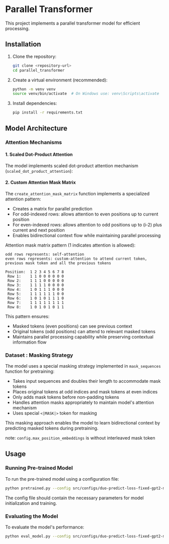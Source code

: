 # Parallel Transformer

This project implements a parallel transformer model for efficient processing.

## Installation

1. Clone the repository:

   ```bash
   git clone <repository-url>
   cd parallel_transformer
   ```
2. Create a virtual environment (recommended):

   ```bash
   python -m venv venv
   source venv/bin/activate  # On Windows use: venv\Scripts\activate
   ```
3. Install dependencies:

   ```bash
   pip install -r requirements.txt
   ```

## Model Architecture

### Attention Mechanisms

#### 1. Scaled Dot-Product Attention

The model implements scaled dot-product attention mechanism (`scaled_dot_product_attention`):

#### 2. Custom Attention Mask Matrix

The `create_attention_mask_matrix` function implements a specialized attention pattern:

- Creates a matrix for parallel prediction
- For odd-indexed rows: allows attention to even positions up to current position
- For even-indexed rows: allows attention to odd positions up to (i-2) plus current and next position
- Enables bidirectional context flow while maintaining parallel processing

Attention mask matrix pattern (1 indicates attention is allowed):
```
odd rows represents: self-attention
even rows represents: custom-attention to attend current token, previous mask token and all the previous tokens

Position:  1 2 3 4 5 6 7 8 
 Row 1:    1 1 0 0 0 0 0 0   
 Row 2:    1 1 1 0 0 0 0 0   
 Row 3:    1 1 1 1 0 0 0 0   
 Row 4:    1 0 1 1 1 0 0 0
 Row 5:    1 1 1 1 1 1 0 0   
 Row 6:    1 0 1 0 1 1 1 0   
 Row 7:    1 1 1 1 1 1 1 1   
 Row 8:    1 0 1 0 1 0 1 1   
```

This pattern ensures:
- Masked tokens (even positions) can see previous context
- Original tokens (odd positions) can attend to relevant masked tokens
- Maintains parallel processing capability while preserving contextual information flow

### Dataset : Masking Strategy

The model uses a special masking strategy implemented in `mask_sequences` function for pretraining:

- Takes input sequences and doubles their length to accommodate mask tokens
- Places original tokens at odd indices and mask tokens at even indices
- Only adds mask tokens before non-padding tokens
- Handles attention masks appropriately to maintain model's attention mechanism
- Uses special `<|MASK|>` token for masking

This masking approach enables the model to learn bidirectional context by predicting masked tokens during pretraining.


note: `config.max_position_embeddings` is without interleaved mask token

## Usage

### Running Pre-trained Model

To run the pre-trained model using a configuration file:

```bash
python pretrained.py --config src/configs/duo-predict-loss-fixed-gpt2-medium.json
```

The config file should contain the necessary parameters for model initialization and training.

### Evaluating the Model

To evaluate the model's performance:

```bash
python eval_model.py --config src/configs/duo-predict-loss-fixed-gpt2-medium.json
```

```yaml

```
